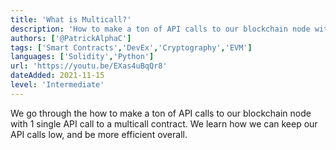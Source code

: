 ```yaml
---
title: 'What is Multicall?'
description: 'How to make a ton of API calls to our blockchain node with 1 single API call to a multicall contract. We learn how we can keep our API calls low, and be more efficient overall.'
authors: ['@PatrickAlphaC']
tags: ['Smart Contracts','DevEx','Cryptography','EVM']
languages: ['Solidity','Python']
url: 'https://youtu.be/EXas4uBqQr8'
dateAdded: 2021-11-15
level: 'Intermediate'
---
```


We go through the how to make a ton of API calls to our blockchain node with 1 single API call to a multicall contract. We learn how we can keep our API calls low, and be more efficient overall. 